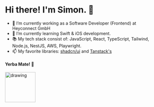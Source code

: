 # Hi there! I'm Simon. 👋 



- 🔭 I’m currently working as a Software Developer (Frontend) at Heyconnect GmbH
- 🌱 I’m currently learning Swift & iOS development.
- 📚 My tech stack consist of: JavaScript, React, TypeScript, Tailwind, Node.js, NestJS, AWS, Playwright.
- 📫 My favorite libraries: [shadcn/ui](https://ui.shadcn.com) and [Tanstack's](https://tanstack.com)

#### Yerba Mate! 🧉
<img src="https://github.com/SzymonMatynia/SzymonMatynia/assets/31554149/e095e0de-dcef-48ca-879e-9973978dbc43" alt="drawing" width="100"/>
